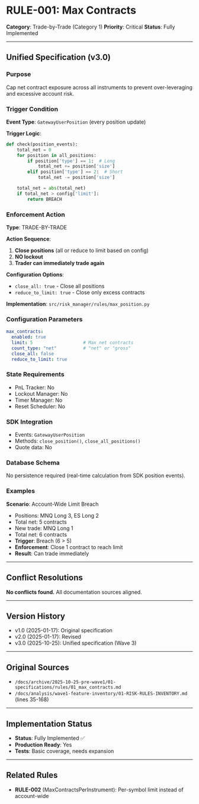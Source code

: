 # RULE-001: Max Contracts

**Category**: Trade-by-Trade (Category 1)
**Priority**: Critical
**Status**: Fully Implemented

---

## Unified Specification (v3.0)

### Purpose
Cap net contract exposure across all instruments to prevent over-leveraging and excessive account risk.

### Trigger Condition
**Event Type**: `GatewayUserPosition` (every position update)

**Trigger Logic**:
```python
def check(position_events):
    total_net = 0
    for position in all_positions:
        if position['type'] == 1:  # Long
            total_net += position['size']
        elif position['type'] == 2:  # Short
            total_net -= position['size']

    total_net = abs(total_net)
    if total_net > config['limit']:
        return BREACH
```

### Enforcement Action

**Type**: TRADE-BY-TRADE

**Action Sequence**:
1. **Close positions** (all or reduce to limit based on config)
2. **NO lockout**
3. **Trader can immediately trade again**

**Configuration Options**:
- `close_all: true` - Close all positions
- `reduce_to_limit: true` - Close only excess contracts

**Implementation**: `src/risk_manager/rules/max_position.py`

### Configuration Parameters
```yaml
max_contracts:
  enabled: true
  limit: 5                   # Max net contracts
  count_type: "net"          # "net" or "gross"
  close_all: false
  reduce_to_limit: true
```

### State Requirements
- PnL Tracker: No
- Lockout Manager: No
- Timer Manager: No
- Reset Scheduler: No

### SDK Integration
- Events: `GatewayUserPosition`
- Methods: `close_position()`, `close_all_positions()`
- Quote data: No

### Database Schema
No persistence required (real-time calculation from SDK position events).

### Examples

**Scenario**: Account-Wide Limit Breach
- Positions: MNQ Long 3, ES Long 2
- Total net: 5 contracts
- New trade: MNQ Long 1
- Total net: 6 contracts
- **Trigger**: Breach (6 > 5)
- **Enforcement**: Close 1 contract to reach limit
- **Result**: Can trade immediately

---

## Conflict Resolutions
**No conflicts found.** All documentation sources aligned.

---

## Version History
- v1.0 (2025-01-17): Original specification
- v2.0 (2025-01-17): Revised
- v3.0 (2025-10-25): Unified specification (Wave 3)

---

## Original Sources
- `/docs/archive/2025-10-25-pre-wave1/01-specifications/rules/01_max_contracts.md`
- `/docs/analysis/wave1-feature-inventory/01-RISK-RULES-INVENTORY.md` (lines 35-168)

---

## Implementation Status
- **Status**: Fully Implemented ✅
- **Production Ready**: Yes
- **Tests**: Basic coverage, needs expansion

---

## Related Rules
- **RULE-002** (MaxContractsPerInstrument): Per-symbol limit instead of account-wide
